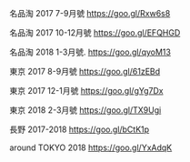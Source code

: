名品淘 2017 7-9月號    https://goo.gl/Rxw6s8

名品淘 2017 10-12月號  https://goo.gl/EFQHGD

名品淘 2018 1-3月號.   https://goo.gl/qyoM13

東京 2017 8-9月號      https://goo.gl/61zEBd

東京 2017 12-1月號     https://goo.gl/gYg7Dx

東京 2018 2-3月號      https://goo.gl/TX9Ugi

長野 2017-2018        https://goo.gl/bCtK1p

around TOKYO 2018    https://goo.gl/YxAdqK
